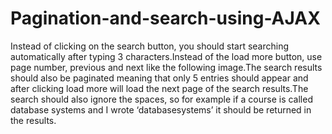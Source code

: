 # Pagination-and-search-using-AJAX
Instead of clicking on the search button, you should start searching automatically after typing 3 characters.Instead of the load more button, use page number, previous and next like the following image.The search results should also be paginated meaning that only 5 entries should appear and after clicking load more will load the next page of the search results.The search should also ignore the spaces, so for example if a course is called database systems and I wrote ‘databasesystems’ it should be returned in the results.
